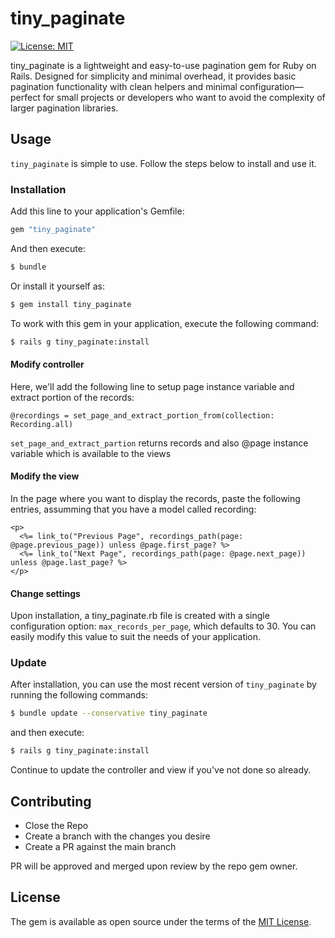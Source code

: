 # tiny\_paginate
  [![License: MIT](https://img.shields.io/badge/License-MIT-yellow.svg)](https://opensource.org/licenses/MIT)

tiny_paginate is a lightweight and easy-to-use pagination gem for Ruby on Rails. Designed for simplicity and minimal overhead, it provides basic pagination functionality with clean helpers and minimal configuration—perfect for small projects or developers who want to avoid the complexity of larger pagination libraries.

## Usage
`tiny_paginate` is simple to use. Follow the steps below to install and use it.

### Installation
Add this line to your application's Gemfile:

```ruby
gem "tiny_paginate"
```

And then execute:
```bash
$ bundle
```

Or install it yourself as:
```bash
$ gem install tiny_paginate
```
To work with this gem in your application, execute the following command:
 ```bash
$ rails g tiny_paginate:install
```

#### Modify controller
Here, we'll add the following line to setup page instance variable and extract portion of the records:
 
```
@recordings = set_page_and_extract_portion_from(collection: Recording.all)
```
`set_page_and_extract_partion` returns records and also @page instance variable which is available to the views

#### Modify the view
In the page where you want to display the records, paste the following entries, assumming that you have a model called recording:
```
<p>
  <%= link_to("Previous Page", recordings_path(page: @page.previous_page)) unless @page.first_page? %>
  <%= link_to("Next Page", recordings_path(page: @page.next_page)) unless @page.last_page? %>
</p>  
```

#### Change settings
Upon installation, a tiny_paginate.rb file is created with a single configuration option: `max_records_per_page`, which defaults to 30. You can easily modify this value to suit the needs of your application.

### Update
After installation, you can use the most recent version of `tiny_paginate` by running the following commands:
```bash
$ bundle update --conservative tiny_paginate
```
and then execute:
```bash
$ rails g tiny_paginate:install
```
Continue to update the controller and view if you've not done so already.


## Contributing
* Close the Repo
* Create a branch with the changes you desire
* Create a PR against the main branch 

PR will be approved and merged upon review by the repo gem owner.

## License
The gem is available as open source under the terms of the [MIT License](https://opensource.org/licenses/MIT).
